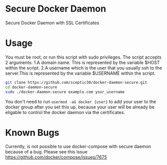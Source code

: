 # Secure Docker Daemon
Secure Docker Daemon with SSL Certificates
# Usage
You must be root, or run this script with sudo privileges.
The script accepts 2 arguments:
1.A domain name. This is represented by the variable $HOST within the script.
2.A username which is the user that you usually ssh to the server.This is represented by the variable $USERNAME within the script.

```bash
git clone https://github.com/sceptic30/docker-daemon-secure.git
cd docker-daemon-secure
sudo ./docker-daemon-secure example.com your_username
```
You don't need to run ```usermod -aG docker {user}``` to add your user to the docker group after you set this up, because your user will be already be eligable to control the docker daemon via the certificates.

# Known Bugs
Currently, is not possible to use docker-compose with secure daemon because of a bug.
Please see this issue https://github.com/docker/compose/issues/7675
